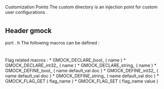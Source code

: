 #
Customization
Points
The
custom
directory
is
an
injection
point
for
custom
user
configurations
.
#
#
Header
gmock
-
port
.
h
The
following
macros
can
be
defined
:
#
#
#
Flag
related
macros
:
*
GMOCK_DECLARE_bool_
(
name
)
*
GMOCK_DECLARE_int32_
(
name
)
*
GMOCK_DECLARE_string_
(
name
)
*
GMOCK_DEFINE_bool_
(
name
default_val
doc
)
*
GMOCK_DEFINE_int32_
(
name
default_val
doc
)
*
GMOCK_DEFINE_string_
(
name
default_val
doc
)
*
GMOCK_FLAG_GET
(
flag_name
)
*
GMOCK_FLAG_SET
(
flag_name
value
)
